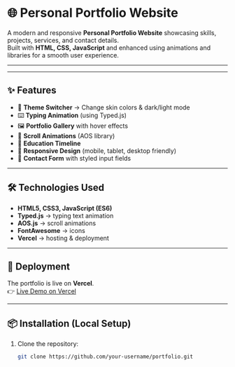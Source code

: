 # 🌐 Personal Portfolio Website

A modern and responsive **Personal Portfolio Website** showcasing skills, projects, services, and contact details.  
Built with **HTML, CSS, JavaScript** and enhanced using animations and libraries for a smooth user experience.  

---


---

## ✨ Features

- 🎨 **Theme Switcher** → Change skin colors & dark/light mode  
- ⌨️ **Typing Animation** (using Typed.js)  
- 🖼️ **Portfolio Gallery** with hover effects  
- 📜 **Scroll Animations** (AOS library)  
- 📑 **Education Timeline**  
- 📲 **Responsive Design** (mobile, tablet, desktop friendly)  
- 📩 **Contact Form** with styled input fields  

---

## 🛠️ Technologies Used

- **HTML5, CSS3, JavaScript (ES6)**  
- **Typed.js** → typing text animation  
- **AOS.js** → scroll animations  
- **FontAwesome** → icons  
- **Vercel** → hosting & deployment  

---

## 🚀 Deployment

The portfolio is live on **Vercel**.  
👉 [Live Demo on Vercel](https://your-vercel-link.vercel.app)

---

## 📦 Installation (Local Setup)

1. Clone the repository:
   ```bash
   git clone https://github.com/your-username/portfolio.git


